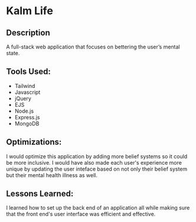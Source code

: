 # Kalm Life

## Description

A full-stack web application that focuses on bettering the user’s mental state.

## Tools Used:

- Tailwind
- Javascript
- jQuery
- EJS
- Node.js
- Express.js 
- MongoDB

## Optimizations:
I would optimize this application by adding more belief systems so it could be more inclusive. I would have also made each user's experience more unique by updating the user inteface based on not only their belief system but their mental health illness as well.

## Lessons Learned:

I learned how to set up the back end of an application all while making sure that the front end's user interface was efficient and effective.
